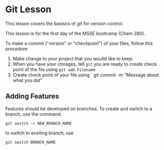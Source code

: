 # Git Lesson

This lesson covers the basiscs of git for version control.

This lesson is for the first day of the MSSE bootcamp (Chem 280).

To make a commit ("version" or "checkpoint") of your files, follow this procedure: 

1. Make change to your project that you woulld like to keep.
2. When you have your chnages, tell `git` you are ready to create check point of the file using `git add Filename`
3. Create check point of your file using ` git commit -m "Message about what you did"

## Adding Features
Features should be developed on branches. 
To create and switch to a branch, use the command. 

`git switch -c NEW_BRANCH_NAME`

to switch to exsiting branch, use

`git switch BRANCH_NAME`
